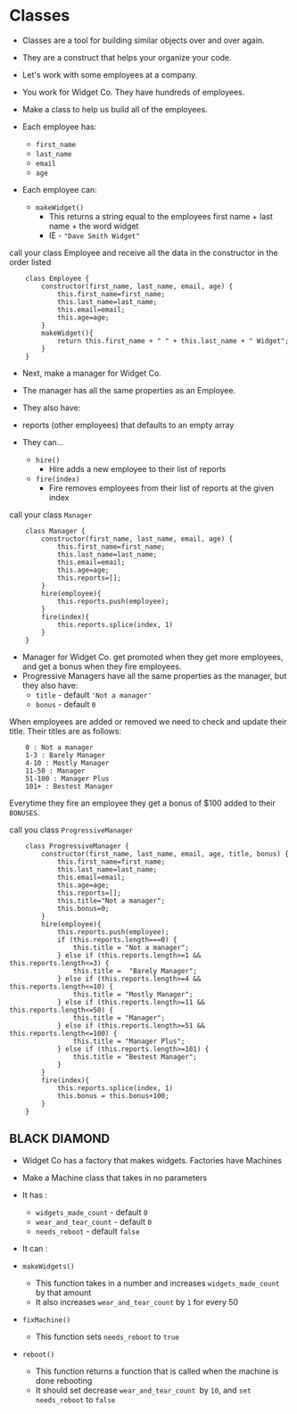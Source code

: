Classes
=================
- Classes are a tool for building similar objects over and over again.
- They are a construct that helps your organize your code.

- Let's work with some employees at a company.
- You work for Widget Co.  They have hundreds of employees.
- Make a class to help us build all of the employees.
- Each employee has:
    - `first_name`
    - `last_name`
    - `email`
    - `age`

- Each employee can:
    - `makeWidget()`
        - This returns a string equal to the employees first name + last name + the word widget
        - IE - `"Dave Smith Widget"`

call your class Employee and receive all the data in the constructor in the order listed

        class Employee {
            constructor(first_name, last_name, email, age) {
                this.first_name=first_name;
                this.last_name=last_name;
                this.email=email;
                this.age=age;
            }
            makeWidget(){
                return this.first_name + " " + this.last_name + " Widget";
            }
        }

- Next, make a manager for Widget Co.
- The manager has all the same properties as an Employee.
- They also have:

- reports (other employees) that defaults to an empty array
- They can...
    - `hire()`
        - Hire adds a new employee to their list of reports
    - `fire(index)`
        - Fire removes employees from their list of reports at the given index

call your class `Manager`

        class Manager {
            constructor(first_name, last_name, email, age) {
                this.first_name=first_name;
                this.last_name=last_name;
                this.email=email;
                this.age=age;
                this.reports=[];
            }
            hire(employee){
                this.reports.push(employee); 
            }
            fire(index){
                this.reports.splice(index, 1)
            }
        }


- Manager for Widget Co. get promoted when they get more employees, and get a bonus when they fire employees.
- Progressive Managers have all the same properties as the manager, but they also have:
    - `title` - default `'Not a manager'`
    - `bonus` - default `0`

When employees are added or removed we need to check and update their title.  Their titles are as follows:

        0 : Not a manager
        1-3 : Barely Manager
        4-10 : Mostly Manager
        11-50 : Manager
        51-100 : Manager Plus
        101+ : Bestest Manager

Everytime they fire an employee they get a bonus of $100 added to their `BONUSES`.

call you class `ProgressiveManager`

        class ProgressiveManager {
            constructor(first_name, last_name, email, age, title, bonus) {
                this.first_name=first_name;
                this.last_name=last_name;
                this.email=email;
                this.age=age;
                this.reports=[];
                this.title="Not a manager";
                this.bonus=0;
            } 
            hire(employee){
                this.reports.push(employee);
                if (this.reports.length===0) {
                    this.title = "Not a manager";
                } else if (this.reports.length>=1 && this.reports.length<=3) {
                    this.title =  "Barely Manager";
                } else if (this.reports.length>=4 && this.reports.length<=10) {
                    this.title = "Mostly Manager";
                } else if (this.reports.length>=11 && this.reports.length<=50) {
                    this.title = "Manager";
                } else if (this.reports.length>=51 && this.reports.length<=100) {
                    this.title = "Manager Plus";
                } else if (this.reports.length>=101) {
                    this.title = "Bestest Manager";
                }    
            }
            fire(index){
                this.reports.splice(index, 1)
                this.bonus = this.bonus+100; 
            }
        }


## BLACK DIAMOND
- Widget Co has a factory that makes widgets. Factories have Machines

- Make a Machine class that takes in no parameters
- It has :
    - `widgets_made_count` - default `0`
    - `wear_and_tear_count` - default `0`
    - `needs_reboot` - default `false`

- It can :
- `makeWidgets()`
    - This function takes in a number and increases `widgets_made_count` by that amount
    - It also increases `wear_and_tear_count` by `1` for every 50
- `fixMachine()`
    - This function sets `needs_reboot` to `true`
- `reboot()`
    - This function returns a function that is called when the machine is done rebooting
    - It should set decrease `wear_and_tear_count `by `10`, and `set needs_reboot` to `false`
